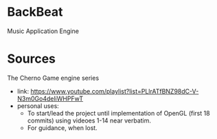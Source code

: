 # BackBeat
Music Application Engine

# Sources

The Cherno Game engine series
- link: 
	https://www.youtube.com/playlist?list=PLlrATfBNZ98dC-V-N3m0Go4deliWHPFwT
- personal uses:
	* To start/lead the project until implementation of OpenGL (first 18 commits) using videoes 1-14 near verbatim.
	* For guidance, when lost.
